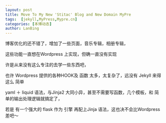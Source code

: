 ```yaml
---
layout: post
title: Move To My New 'Stitac' Blog and New Domain MyPre
tags:  [jekyll,MyPress,Mypre.cn]
categories: [本博动态]
author: LanBing
---
```


博客优化的还不错了，增加了一些页面，音乐专辑，相册专辑，

这些功能一直想在Wordpress 上实现，但确一直没有实现

许是从来没有这么专注的去学一些东西吧，

也许 Wordpress 提供的各种HOOK及 函数 太多，太复杂了，远没有 Jekyll 来得这么 简单

yaml ＋ liquid 语法，与Jinja2 大同小异，甚至不需要写函数，几个模板，和 简单的输出处理逻辑就搞定了，

若是 有一个强大的 flask 作为 引擎 再配上Jinja 语法，这也决不会比Wordpress差吧～


